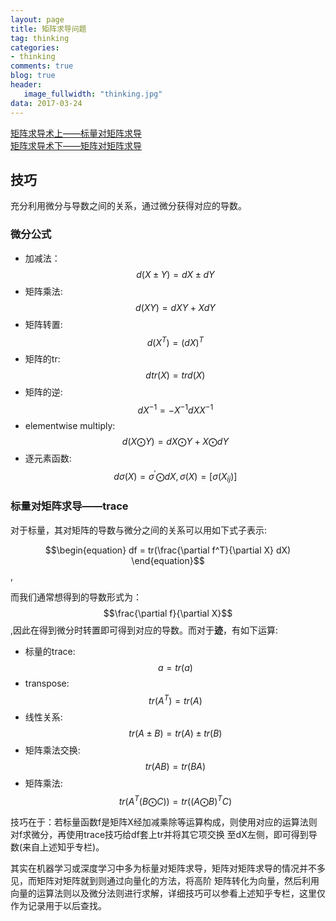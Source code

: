 ```yaml
---
layout: page
title: 矩阵求导问题
tag: thinking
categories: 
- thinking
comments: true
blog: true
header:
   image_fullwidth: "thinking.jpg"
data: 2017-03-24
---  
```


[矩阵求导术上——标量对矩阵求导](https://zhuanlan.zhihu.com/p/24709748)  
[矩阵求导术下——矩阵对矩阵求导](https://zhuanlan.zhihu.com/p/24863977)


## 技巧　　
充分利用微分与导数之间的关系，通过微分获得对应的导数。　　
### 微分公式　　
* 加减法： $$d(X \pm Y) = dX \pm dY$$  
* 矩阵乘法: $$d(XY) = dXY + XdY$$  
* 矩阵转置: $$d(X^T) = (dX)^T$$  
* 矩阵的tr: $$dtr(X) = trd(X)$$  
* 矩阵的逆: $$dX^{-1} = -X^{-1}dXX^{-1}$$    
* elementwise multiply: $$d(X \bigodot Y) = dX \bigodot Y + X \bigodot dY$$  
* 逐元素函数: $$d\sigma(X) = \sigma^{'} \bigodot dX, \sigma(X) = [\sigma(X_{ij})]$$  
 

### 标量对矩阵求导——trace  
对于标量，其对矩阵的导数与微分之间的关系可以用如下式子表示:  

$$\begin{equation} 
df = tr(\frac{\partial f^T}{\partial X} dX)
\end{equation}$$,  

而我们通常想得到的导数形式为：$$\frac{\partial f}{\partial X}$$,因此在得到微分时转置即可得到对应的导数。而对于**迹**，有如下运算:   
* 标量的trace: $$a = tr(a)$$  
* transpose: $$tr(A^T) = tr(A)$$  
* 线性关系: $$tr(A \pm B) = tr(A) \pm tr(B)$$  
* 矩阵乘法交换: $$tr(AB) = tr(BA)$$  
* 矩阵乘法: $$ tr(A^{T}(B \bigodot C)) = tr((A \bigodot B)^T C)$$

技巧在于：若标量函数f是矩阵X经加减乘除等运算构成，则使用对应的运算法则对f求微分，再使用trace技巧给df套上tr并将其它项交换
至dX左侧，即可得到导数(来自上述知乎专栏)。　

其实在机器学习或深度学习中多为标量对矩阵求导，矩阵对矩阵求导的情况并不多见，而矩阵对矩阵就到则通过向量化的方法，将高阶
矩阵转化为向量，然后利用向量的运算法则以及微分法则进行求解，详细技巧可以参看上述知乎专栏，这里仅作为记录用于以后查找。
　　

